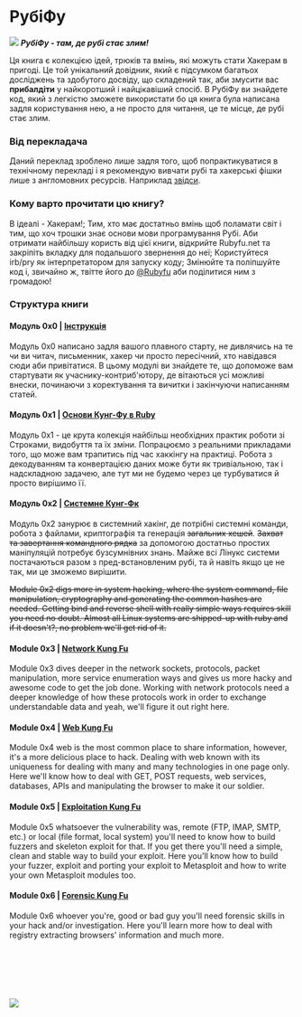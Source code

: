 # РубіФу

![](images/other/rubyfu.png)
***РубіФу - там, де рубі стає злим!***


Ця книга є колекцією ідей, трюків та вмінь, які можуть стати Хакерам в пригоді. Це той унікальний довідник, який є підсумком багатьох досліджень та здобутого досвіду, що складений так, аби змусити вас **прибалдіти** у найкоротший і найцікавіший спосіб. В РубіФу ви знайдете код, який з легкістю зможете використати бо ця книга була написана задля користування нею, а не просто для читання, це те місце, де рубі стає злим.


### Від перекладача
Даний переклад зроблено лише задля того, щоб попрактикуватися в технічному перекладі і я рекомендую вивчати рубі та хакерські фішки лише з англомовних ресурсів. Наприклад [звідси](https://www.gitbook.com/book/rubyfu/rubyfu/details).

### Кому варто прочитати цю книгу?
В ідеалі - Хакерам!; Тим, хто має достатньо вмінь щоб поламати світ і тим, що хоч трошки знає основи мови програмування Рубі. Аби отримати найбільшу користь від цієї книги, відкрийте Rubyfu.net та закріпіть вкладку для подальшого звернення до неї; Користуйтеся irb/pry як інтерпретатором для запуску коду; Змінюйте та поліпшуйте код і, звичайно ж, твітте його до [@Rubyfu][7] аби поділитися ним з громадою! 


### Структура книги
#### Модуль 0x0 | [Інструкція][0]
Модуль 0x0 написано задля вашого плавного старту, не дивлячись на те чи ви читач, письменник, хакер чи просто пересічний, хто навідався сюди аби привітатися. В цьому модулі ви знайдете те, що допоможе вам стартувати як учаснику-контриб'ютору, де вітаються усі можливі внески, починаючи з коректування та вичитки і закінчуючи написанням статей. 


#### Модуль 0x1 | [Основи Кунг-Фу в Ruby][1]
Модуль 0x1 - це крута колекція найбільш необхідних практик роботи зі Строками, видобуття та їх зміни. Попрацюємо з реальними прикладами того, що може вам трапитись під час хаккінгу на практиці. Робота з декодуванням та конвертацією даних може бути як тривіальною, так і надскладною задачею, але тут ми не будемо через це турбуватися й просто вирішимо її. 

#### Модуль 0x2 | [Системне Кунг-Фк][2]
Модуль 0x2 занурює в системний хакінг, де потрібні системні команди, робота з файлами, криптографія та генерація ~~загальних хешей~~. ~~Захват та завертання командного рядка~~ за допомогою достатньо простих маніпуляцій потребує бузсумнівних знань. Майже всі Лінукс системи постачаються разом з пред-встановленим рубі, та й навіть якщо це не так, ми це зможемо вирішити.

~~Module 0x2 digs more in system hacking, where the system command, file manipulation, cryptography and generating the common hashes are needed. Getting bind and reverse shell with really simple ways requires skill you need no doubt. Almost all Linux systems are shipped-up with ruby and if it doesn't?, no problem we'll get rid of it.~~

#### Module 0x3 | [Network Kung Fu][3]
Module 0x3 dives deeper in the network sockets, protocols, packet manipulation, more service enumeration ways and gives us more hacky and awesome code to get the job done. Working with network protocols need a deeper knowledge of how these protocols work in order to exchange understandable data and yeah, we'll figure it out right here.

#### Module 0x4 | [Web Kung Fu][4]
Module 0x4 web is the most common place to share information, however, it's a more delicious place to hack. Dealing with web known with its uniqueness for dealing with many and many technologies in one page only. Here we'll know how to deal with GET, POST requests, web services, databases, APIs and manipulating the browser to make it our soldier.

#### Module 0x5 | [Exploitation Kung Fu][5]
Module 0x5 whatsoever the vulnerability was, remote (FTP, IMAP, SMTP, etc.) or local (file format, local system) you'll need to know how to build fuzzers and skeleton exploit for that. If you get there you'll need a simple, clean and stable way to build your exploit. Here you'll know how to build your fuzzer, exploit and porting your exploit to Metasploit and how to write your own Metasploit modules too.

#### Module 0x6 | [Forensic Kung Fu][6]
Module 0x6 whoever you're, good or bad guy you'll need forensic skills in your hack and/or investigation. Here you'll learn more how to deal with registry extracting browsers' information and much more.


<br><br><br>
![](https://i.creativecommons.org/l/by-nc-sa/4.0/88x31.png)
---
[0]: README.md
[1]: module_0x1__basic_ruby_kung_fu/README.md
[2]: module_0x2__system_kung_fu/README.md
[3]: module_0x3__network_kung_fu/README.md
[4]: module_0x4__web_kung_fu/README.md
[5]: module_0x5__exploitation_kung_fu/README.md
[6]: module_0x6__forensic/README.md
[7]: https://twitter.com/rubyfu
